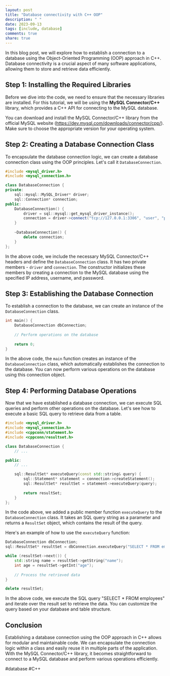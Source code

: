 ```yaml
---
layout: post
title: "Database connectivity with C++ OOP"
description: " "
date: 2023-09-13
tags: [include, database]
comments: true
share: true
---
```


In this blog post, we will explore how to establish a connection to a database using the Object-Oriented Programming (OOP) approach in C++. Database connectivity is a crucial aspect of many software applications, allowing them to store and retrieve data efficiently.

## Step 1: Installing the Required Libraries

Before we dive into the code, we need to ensure that the necessary libraries are installed. For this tutorial, we will be using the **MySQL Connector/C++** library, which provides a C++ API for connecting to the MySQL database.

You can download and install the MySQL Connector/C++ library from the official MySQL website (https://dev.mysql.com/downloads/connector/cpp/). Make sure to choose the appropriate version for your operating system.

## Step 2: Creating a Database Connection Class

To encapsulate the database connection logic, we can create a database connection class using the OOP principles. Let's call it `DatabaseConnection`.

```cpp
#include <mysql_driver.h>
#include <mysql_connection.h>

class DatabaseConnection {
private:
    sql::mysql::MySQL_Driver* driver;
    sql::Connection* connection;
public:
    DatabaseConnection() {
        driver = sql::mysql::get_mysql_driver_instance();
        connection = driver->connect("tcp://127.0.0.1:3306", "user", "password");
    }
    
    ~DatabaseConnection() {
        delete connection;
    }
};
```

In the above code, we include the necessary MySQL Connector/C++ headers and define the `DatabaseConnection` class. It has two private members - `driver` and `connection`. The constructor initializes these members by creating a connection to the MySQL database using the specified IP address, username, and password.

## Step 3: Establishing the Database Connection

To establish a connection to the database, we can create an instance of the `DatabaseConnection` class.

```cpp
int main() {
    DatabaseConnection dbConnection;
    
    // Perform operations on the database
    
    return 0;
}
```

In the above code, the `main` function creates an instance of the `DatabaseConnection` class, which automatically establishes the connection to the database. You can now perform various operations on the database using this connection object.

## Step 4: Performing Database Operations

Now that we have established a database connection, we can execute SQL queries and perform other operations on the database. Let's see how to execute a basic SQL query to retrieve data from a table.

```cpp
#include <mysql_driver.h>
#include <mysql_connection.h>
#include <cppconn/statement.h>
#include <cppconn/resultset.h>

class DatabaseConnection {
    // ...

public:
    // ...

    sql::ResultSet* executeQuery(const std::string& query) {
        sql::Statement* statement = connection->createStatement();
        sql::ResultSet* resultSet = statement->executeQuery(query);
        
        return resultSet;
    }
};
```

In the code above, we added a public member function `executeQuery` to the `DatabaseConnection` class. It takes an SQL query string as a parameter and returns a `ResultSet` object, which contains the result of the query.

Here's an example of how to use the `executeQuery` function:

```cpp
DatabaseConnection dbConnection;
sql::ResultSet* resultSet = dbConnection.executeQuery("SELECT * FROM employees");

while (resultSet->next()) {
    std::string name = resultSet->getString("name");
    int age = resultSet->getInt("age");
    
    // Process the retrieved data
}

delete resultSet;
```

In the above code, we execute the SQL query "SELECT * FROM employees" and iterate over the result set to retrieve the data. You can customize the query based on your database and table structure.

## Conclusion

Establishing a database connection using the OOP approach in C++ allows for modular and maintainable code. We can encapsulate the connection logic within a class and easily reuse it in multiple parts of the application. With the MySQL Connector/C++ library, it becomes straightforward to connect to a MySQL database and perform various operations efficiently.

#database #C++